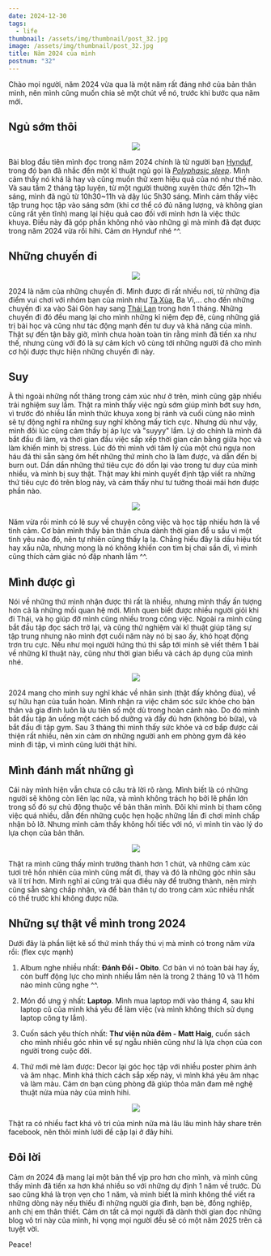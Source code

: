 ```yaml
---
date: 2024-12-30
tags:
  - life
thumbnail: /assets/img/thumbnail/post_32.jpg
image: /assets/img/thumbnail/post_32.jpg
title: Năm 2024 của mình
postnum: "32"
---
```

Chào mọi người, năm 2024 vừa qua là một năm rất đáng nhớ của bản thân mình, nên mình cũng muốn chia sẻ một chút về nó, trước khi bước qua năm mới.

## Ngủ sớm thôi

<figure class="post-image" style="text-align: center;">
    <img itemprop="image" src="/assets/img/post_img/post32/sleep.jpg" />
</figure>

Bài blog đầu tiên mình đọc trong năm 2024 chính là từ người bạn [Hynduf](https://hynduf.github.io/2024/01/01/my-2023-in-a-glance/?lang=vi), trong đó bạn đã nhắc đến một kĩ thuật ngủ gọi là *[Polyphasic sleep](https://en.wikipedia.org/wiki/Polyphasic_sleep)*. Mình cảm thấy nó khá là hay và cũng muốn thử xem hiệu quả của nó như thế nào. Và sau tầm 2 tháng tập luyện, từ một người thường xuyên thức đến 12h~1h sáng, mình đã ngủ từ 10h30~11h và dậy lúc 5h30 sáng. Mình cảm thấy việc tập trung học tập vào sáng sớm (khi cơ thể có đủ năng lượng, và không gian cũng rất yên tĩnh) mang lại hiệu quả cao đối với mình hơn là việc thức khuya. Điều này đã góp phần không nhỏ vào những gì mà mình đã đạt được trong năm 2024 vừa rồi hihi. Cảm ơn Hynduf nhé ^^.

## Những chuyến đi

<figure class="post-image" style="text-align: center;">
    <img itemprop="image" src="/assets/img/post_img/post32/journey.jpg" />
</figure>

2024 là năm của những chuyến đi. Mình được đi rất nhiều nơi, từ những địa điểm vui chơi với nhóm bạn của mình như [Tà Xùa](https://vanhger.github.io/Blog/Life/2024-03-18-taxua-trip-and-an-unexpected-fear.html), Ba Vì,... cho đến những chuyến đi xa vào Sài Gòn hay sang [Thái Lan](https://vanhger.github.io/Blog/Life/2024-11-23-thailand-trip.html) trong hơn 1 tháng. Những chuyến đi đó đều mang lại cho mình những kỉ niệm đẹp đẽ, cùng những giá trị bài học và cũng như tác động mạnh đến tư duy và khả năng của mình. Thật sự đến tận bây giờ, mình chưa hoàn toàn tin rằng mình đã tiến xa như thế, nhưng cùng với đó là sự cảm kích vô cùng tới những người đã cho mình cơ hội được thực hiện những chuyến đi này.


## Suy

À thì ngoài những nốt thăng trong cảm xúc như ở trên, mình cũng gặp nhiều trải nghiệm suy lắm. Thật ra mình thấy việc ngủ sớm giúp mình bớt suy hơn, vì trước đó nhiều lần mình thức khuya xong bị rảnh và cuối cùng não mình sẽ tự động nghĩ ra những suy nghĩ không mấy tích cực. Nhưng dù như vậy, mình đôi lúc cũng cảm thấy bị áp lực và "suyyy" lắm. Lý do chính là mình đã bắt đầu đi làm, và thời gian đầu việc sắp xếp thời gian cân bằng giữa học và làm khiến mình bị stress. Lúc đó thì mình với tâm lý của một chú ngựa non háu đá thì sẵn sàng ôm hết những thứ mình cho là làm được, và dẫn đến bị burn out. Dần dần những thứ tiêu cực đó dồn lại vào trong tư duy của mình nhiều, và mình bị suy thật. Thật may khi mình quyết định tập viết ra những thứ tiêu cực đó trên blog này, và cảm thấy như tư tưởng thoải mái hơn được phần nào.

<figure class="post-image" style="text-align: center;">
    <img itemprop="image" src="/assets/img/post_img/post32/work.jpg" />
</figure>

Năm vừa rồi mình có lẽ suy về chuyện công việc và học tập nhiều hơn là về tình cảm. Cơ bản mình thấy bản thân chưa dành thời gian để u sầu vì một tình yêu nào đó, nên tự nhiên cũng thấy lạ lạ. Chẳng hiểu đây là dấu hiệu tốt hay xấu nữa, nhưng mong là nó không khiến con tim bị chai sần đi, vì mình cũng thích cảm giác nó đập nhanh lắm ^^.


## Mình được gì

Nói về những thứ mình nhận được thì rất là nhiều, nhưng mình thấy ấn tượng hơn cả là những mối quan hệ mới. Mình quen biết được nhiều người giỏi khi đi Thái, và họ giúp đỡ mình cũng nhiều trong công việc. Ngoài ra mình cũng bắt đầu tập đọc sách trở lại, và cũng thử nghiệm vài kĩ thuật giúp tăng sự tập trung nhưng não mình đợt cuối năm này nó bị sao ấy, khó hoạt động trơn tru cực. Nếu như mọi người hứng thú thì sắp tới mình sẽ viết thêm 1 bài về những kĩ thuật này, cũng như thời gian biểu và cách áp dụng của mình nhé.

<figure class="post-image" style="text-align: center;">
    <img itemprop="image" src="/assets/img/post_img/post32/this_way.jpg" />
</figure>

2024 mang cho mình suy nghĩ khác về nhân sinh (thật đấy không đùa), về sự hữu hạn của tuần hoàn. Mình nhận ra việc chăm sóc sức khỏe cho bản thân và gia đình luôn là ưu tiên số một dù trong hoàn cảnh nào. Do đó mình bắt đầu tập ăn uống một cách bổ dưỡng và đầy đủ hơn (không bỏ bữa), và bắt đầu đi tập gym. Sau 3 tháng thì mình thấy sức khỏe và cơ bắp được cải thiện rất nhiều, nên xin cảm ơn những người anh em phòng gym đã kéo mình đi tập, vì mình cũng lười thật hihi.


## Mình đánh mất những gì

Cái này mình hiện vẫn chưa có câu trả lời rõ ràng. Mình biết là có những người sẽ không còn liên lạc nữa, và mình không trách họ bởi lẽ phần lớn trong số đó sự chủ động thuộc về bản thân mình. Đôi khi mình bị tham công việc quá nhiều, dẫn đến những cuộc hẹn hoặc những lần đi chơi mình chấp nhận bỏ lỡ. Nhưng mình cảm thấy không hối tiếc với nó, vì mình tin vào lý do lựa chọn của bản thân. 

<figure class="post-image" style="text-align: center;">
    <img itemprop="image" src="/assets/img/post_img/post32/smile.jpg" />
</figure>

Thật ra mình cũng thấy mình trưởng thành hơn 1 chút, và những cảm xúc tươi trẻ hồn nhiên của mình cũng mất đi, thay và đó là những góc nhìn sâu và lí trí hơn. Mình nghĩ ai cũng trải qua điều này để trưởng thành, nên mình cũng sẵn sàng chấp nhận, và để bản thân tự do trong cảm xúc nhiều nhất có thể trước khi không được nữa.

## Những sự thật về mình trong 2024

Dưới đây là phần liệt kê số thứ mình thấy thú vị mà mình có trong năm vừa rồi: (flex cực mạnh)

1. Album nghe nhiều nhất: **Đánh Đổi - Obito**. Cơ bản vì nó toàn bài hay ấy, còn buff động lực cho mình nhiều lắm nên là trong 2 tháng 10 và 11 hôm nào mình cũng nghe ^^.

2. Món đồ ưng ý nhất: **Laptop**. Mình mua laptop mới vào tháng 4, sau khi laptop cũ của mình khá yếu để làm việc (và mình không thích sử dụng laptop công ty lắm).

3. Cuốn sách yêu thích nhất: **Thư viện nửa đêm - Matt Haig**, cuốn sách cho mình nhiều góc nhìn về sự ngẫu nhiên cũng như là lựa chọn của con người trong cuộc đời.

4. Thứ mới mẻ làm được: Decor lại góc học tập với nhiều poster phim ảnh và âm nhạc. Mình khá thích cách sắp xếp này, vì mình khá yêu âm nhạc và làm màu. Cảm ơn bạn cùng phòng đã giúp thỏa mãn đam mê nghệ thuật nửa mùa này của mình hihi.

<figure class="post-image" style="text-align: center;">
    <img itemprop="image" src="/assets/img/post_img/post32/room.jpg" />
</figure>

Thật ra có nhiều fact khá vô tri của mình nữa mà lâu lâu mình hãy share trên facebook, nên thôi mình lười đề cập lại ở đây hihi.

## Đôi lời

Cảm ơn 2024 đã mang lại một bản thể vjp pro hơn cho mình, và mình cũng thấy mình đã tiến xa hơn khá nhiều so với những dự định 1 năm về trước. Dù sao cũng khá là trọn vẹn cho 1 năm, và mình biết là mình không thể viết ra những dòng này nếu thiếu đi những người gia đình, bạn bè, đồng nghiệp, anh chị em thân thiết. Cảm ơn tất cả mọi người đã dành thời gian đọc những blog vô tri này của mình, hi vọng mọi người đều sẽ có một năm 2025 trên cả tuyệt vời.

Peace!




